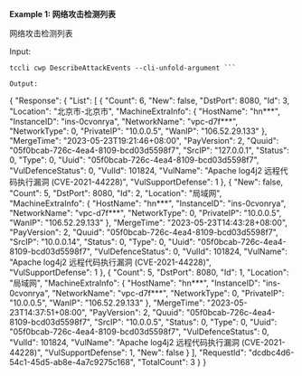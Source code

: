**Example 1: 网络攻击检测列表**

网络攻击检测列表

Input: 

```
tccli cwp DescribeAttackEvents --cli-unfold-argument ```

Output: 
```
{
    "Response": {
        "List": [
            {
                "Count": 6,
                "New": false,
                "DstPort": 8080,
                "Id": 3,
                "Location": "北京市-北京市",
                "MachineExtraInfo": {
                    "HostName": "hn***",
                    "InstanceID": "ins-0cvonrya",
                    "NetworkName": "vpc-d7f***",
                    "NetworkType": 0,
                    "PrivateIP": "10.0.0.5",
                    "WanIP": "106.52.29.133"
                },
                "MergeTime": "2023-05-23T19:21:46+08:00",
                "PayVersion": 2,
                "Quuid": "05f0bcab-726c-4ea4-8109-bcd03d5598f7",
                "SrcIP": "127.0.0.1",
                "Status": 0,
                "Type": 0,
                "Uuid": "05f0bcab-726c-4ea4-8109-bcd03d5598f7",
                "VulDefenceStatus": 0,
                "VulId": 101824,
                "VulName": "Apache log4j2 远程代码执行漏洞 (CVE-2021-44228)",
                "VulSupportDefense": 1
            },
            {
                "New": false,
                "Count": 5,
                "DstPort": 8080,
                "Id": 2,
                "Location": "局域网",
                "MachineExtraInfo": {
                    "HostName": "hn***",
                    "InstanceID": "ins-0cvonrya",
                    "NetworkName": "vpc-d7f***",
                    "NetworkType": 0,
                    "PrivateIP": "10.0.0.5",
                    "WanIP": "106.52.29.133"
                },
                "MergeTime": "2023-05-23T14:43:28+08:00",
                "PayVersion": 2,
                "Quuid": "05f0bcab-726c-4ea4-8109-bcd03d5598f7",
                "SrcIP": "10.0.0.14",
                "Status": 0,
                "Type": 0,
                "Uuid": "05f0bcab-726c-4ea4-8109-bcd03d5598f7",
                "VulDefenceStatus": 0,
                "VulId": 101824,
                "VulName": "Apache log4j2 远程代码执行漏洞 (CVE-2021-44228)",
                "VulSupportDefense": 1
            },
            {
                "Count": 5,
                "DstPort": 8080,
                "Id": 1,
                "Location": "局域网",
                "MachineExtraInfo": {
                    "HostName": "hn***",
                    "InstanceID": "ins-0cvonrya",
                    "NetworkName": "vpc-d7f***",
                    "NetworkType": 0,
                    "PrivateIP": "10.0.0.5",
                    "WanIP": "106.52.29.133"
                },
                "MergeTime": "2023-05-23T14:37:51+08:00",
                "PayVersion": 2,
                "Quuid": "05f0bcab-726c-4ea4-8109-bcd03d5598f7",
                "SrcIP": "10.0.0.5",
                "Status": 0,
                "Type": 0,
                "Uuid": "05f0bcab-726c-4ea4-8109-bcd03d5598f7",
                "VulDefenceStatus": 0,
                "VulId": 101824,
                "VulName": "Apache log4j2 远程代码执行漏洞 (CVE-2021-44228)",
                "VulSupportDefense": 1,
                "New": false
            }
        ],
        "RequestId": "dcdbc4d6-54c1-45d5-ab8e-4a7c9275c168",
        "TotalCount": 3
    }
}
```

